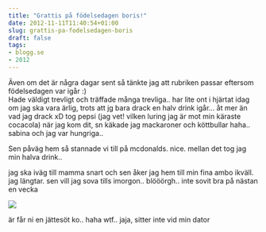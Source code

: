 ```yaml
---
title: "Grattis på födelsedagen boris!"
date: 2012-11-11T11:40:54+01:00
slug: grattis-pa-fodelsedagen-boris
draft: false
tags:
- blogg.se
- 2012
---
```

Även om det är några dagar sent så tänkte jag att rubriken passar eftersom födelsedagen var igår :)  
Hade väldigt trevligt och träffade många trevliga.. har lite ont i hjärtat idag om jag ska vara ärlig, trots att jg bara drack en halv drink igår... åt mer än vad jag drack xD tog pepsi (jag vet! vilken luring jag är mot min käraste cocacola) när jag kom dit, sn käkade jag mackaroner och köttbullar haha.. sabina och jag var hungriga..

Sen påväg hem så stannade vi till på mcdonalds. nice. mellan det tog jag min halva drink.. 

jag ska iväg till mamma snart och sen åker jag hem till min fina ambo ikväll. jag längtar. sen vill jag sova tills imorgon.. blööörgh.. inte sovit bra på nästan en vecka

![](/assets/images/blogg.se/ko_509f809fddf2b33884002592.png)

är får ni en jättesöt ko.. haha wtf.. jaja, sitter inte vid min dator